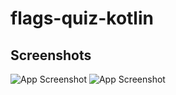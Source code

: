 # flags-quiz-kotlin


## Screenshots

![App Screenshot]('https://ibb.co/v3zp7kq')
![App Screenshot](./screenshots/screenshot2.png)
